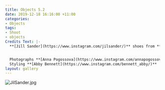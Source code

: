 ```yaml
---
title: Objects 5.2
date: 2019-12-18 16:16:00 +11:00
categories:
- Objects
tags:
- Shoot
- objects
Credits Text: |-
  **[Jill Sander](https://www.instagram.com/jilsander/)** shoes from **[Shifting Worlds](https://shifting-worlds.com/collections/shoes-1/products/js33056a)**


  Photographs **[Anna Pogossova](https://www.instagram.com/annapogossova/)** at **[B&A](https://www.instagram.com/barepsau/)**
  Styling **[Abby Bennett](https://www.instagram.com/bennett_abby/)**
layout: gallery
---
```


![JilSander.jpg](/uploads/JilSander.jpg)
